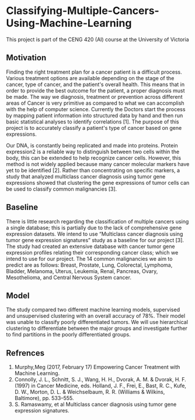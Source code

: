 # Classifying-Multiple-Cancers-Using-Machine-Learning
This project is part of the CENG 420 (AI) course at the University of Victoria

## Motivation
Finding the right treatment plan for a cancer patient is a difficult process. Various treatment options are available depending on the stage of the cancer, type of cancer, and the patient's overall health. This means that in order to provide the best outcome for the patient, a proper diagnosis must be made. The way we diagnosis, treatment or prevention across different areas of Cancer is very primitive as compared to what we can accomplish with the help of computer science. Currently the Doctors start the process by mapping patient information into structured data by hand and then run basic statistical analyses to identify correlations [1]. The purpose of this project is to accurately classify a patient's type of cancer based on gene expressions.

Our DNA, is constantly being replicated and made into proteins. Protein expression2 is a reliable way to distinguish between two cells within the body, this can be extended to help recognize cancer cells. However, this method is not widely applied because many cancer molecular markers have yet to be identified [2]. Rather than concentrating on specific markers, a study that analyzed multiclass cancer diagnosis using tumor gene expressions showed that clustering the gene expressions of tumor cells can be used to classify common malignancies [3]. 

## Baseline 
There is little research regarding the classification of multiple cancers using a single database; this is partially due to the lack of comprehensive gene expression datasets. We intend to use “Multiclass cancer diagnosis using tumor gene expression signatures” study as a baseline for our project [3]. The study had created an extensive database with cancer tumor gene expression profiles relating their corresponding cancer class; which we intend to use for our project. The 14 common malignancies we aim to predict are as follows: Breast, Prostate, Lung, Colorectal, Lymphoma, Bladder, Melanoma, Uterus, Leukemia, Renal, Pancreas, Ovary, Mesothelioma, and Central Nervous System cancer. 

## Model 
The study compared two different machine learning models, supervised and unsupervised clustering with an overall accuracy of 78%. Their model was unable to classify poorly differentiated tumors. We will use hierarchical clustering to differentiate between the major groups and investigate further to find partitions in the poorly differentiated groups. 

## Refrences
1. Murphy,Meg (2017, February 17) Empowering Cancer Treatment with Machine Learning. 
2. Connolly, J. L., Schnitt, S. J., Wang, H. H., Dvorak, A. M. & Dvorak, H. F. (1997) in Cancer Medicine, eds. Holland, J. F., Frei, E., Bast, R. C., Kufe, D. W., Morton, D. L. & Weichselbaum, R. R. (Williams & Wilkins, Baltimore), pp. 533–555.
3. S. Ramaswamy, et al Multiclass cancer diagnosis using tumor gene expression signatures. 
